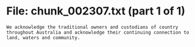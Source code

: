 ﻿# File: chunk_002307.txt (part 1 of 1)
```
We acknowledge the traditional owners and custodians of country throughout Australia and acknowledge their continuing connection to land, waters and community.
```

